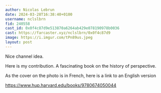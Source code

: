 ```yaml
---
author: Nicolas Lebrun
date: 2024-03-28T16:38:40+0100
username: nclslbrn
fid: 240558
cast_id: 0x0f4c87d9e513870a6264ab429e078190978b0036
cast: https://farcaster.xyz/nclslbrn/0x0f4c87d9
image: https://i.imgur.com/tPn89us.jpeg
layout: post
---
```


Nice channel idea.

Here is my contribution. A fascinating book on the history of perspective.

As the cover on the photo is in French, here is a link to an English version

https://www.hup.harvard.edu/books/9780674050044

<img src='https://i.imgur.com/tPn89us.jpeg' alt='' referrerpolicy='no-referrer'/>
